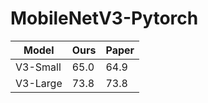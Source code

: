 # MobileNetV3-Pytorch


| Model | Ours | Paper |
| ------ | ------ | ------ |
| V3-Small | 65.0 |64.9 |
| V3-Large | 73.8 |73.8 |
